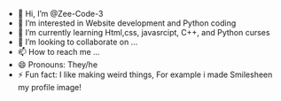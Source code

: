 - 👋 Hi, I’m @Zee-Code-3
- 👀 I’m interested in Website development and Python coding
- 🌱 I’m currently learning Html,css, javasrcipt, C++, and Python curses
- 💞️ I’m looking to collaborate on ...
- 📫 How to reach me ...
- 😄 Pronouns: They/he
- ⚡ Fun fact: I like making weird things, For example i made Smilesheen my profile image!

<!---
Zee-Code-3/Zee-Code-3 is a ✨ special ✨ repository because its `README.md` (this file) appears on your GitHub profile.
You can click the Preview link to take a look at your changes.
--->
